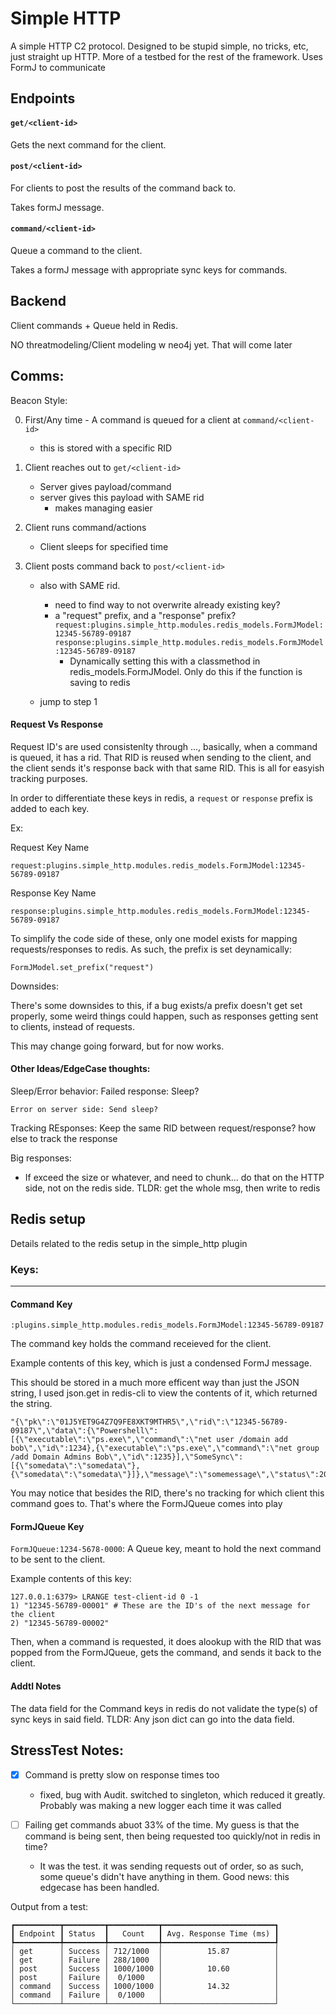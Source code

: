 # Simple HTTP

A simple HTTP C2 protocol. Designed to be stupid simple, no tricks, etc, just straight up HTTP. More of a testbed for the rest of the framework. Uses FormJ to communicate


## Endpoints

#### `get/<client-id>`

Gets the next command for the client.

#### `post/<client-id>`

For clients to post the results of the command back to.

Takes formJ message.

#### `command/<client-id>`

Queue a command to the client. 

Takes a formJ message with appropriate sync keys for commands.

## Backend
Client commands + Queue held in Redis.

NO threatmodeling/Client modeling w neo4j yet. That will come later

## Comms:

Beacon Style:

0. First/Any time - A command is queued for a client at `command/<client-id>`
    - this is stored with a specific RID

1. Client reaches out to `get/<client-id>`
    - Server gives payload/command
    - server gives this payload with SAME rid
        - makes managing easier

2. Client runs command/actions
    - Client sleeps for specified time

3. Client posts command back to `post/<client-id>`
    - also with SAME rid. 
        - need to find way to not overwrite already existing key?
        - a "request" prefix, and a "response" prefix?
            `request:plugins.simple_http.modules.redis_models.FormJModel:12345-56789-09187`
            `response:plugins.simple_http.modules.redis_models.FormJModel:12345-56789-09187`
            - Dynamically setting this with a classmethod in redis_models.FormJModel. Only do this if the function is saving to redis

    - jump to step 1

#### Request Vs Response

Request ID's are used consistenlty through ..., basically, when a command is queued, it has a rid. That RID is reused when sending to the client, and the client sends it's response back with that same RID. This is all for easyish tracking purposes. 

In order to differentiate these keys in redis, a `request` or `response` prefix is added to each key. 

Ex: 

Request Key Name
```
request:plugins.simple_http.modules.redis_models.FormJModel:12345-56789-09187
```

Response Key Name
```
response:plugins.simple_http.modules.redis_models.FormJModel:12345-56789-09187
```

To simplify the code side of these, only one model exists for mapping requests/responses to redis. As such, the prefix is set deynamically:

```
FormJModel.set_prefix("request")

```

Downsides:

There's some downsides to this, if a bug exists/a prefix doesn't get set properly, some weird things could happen, such as responses getting sent to clients, instead of requests. 

This may change going forward, but for now works.

#### Other Ideas/EdgeCase thoughts:

Sleep/Error behavior: 
    Failed response: Sleep?

    Error on server side: Send sleep?

Tracking REsponses:
    Keep the same RID between request/response? how else to track the response

Big responses:
 - If exceed the size or whatever, and need to chunk... do that on the HTTP side, not on the redis side. TLDR: get the whole msg, then write to redis


## Redis setup
Details related to the redis setup in the simple_http plugin

### Keys:
---
#### Command Key
`:plugins.simple_http.modules.redis_models.FormJModel:12345-56789-09187`

The command key holds the command receieved for the client.

Example contents of this key, which is just a condensed FormJ message.  

This should be stored in a much more efficent way than just the JSON string, I used json.get in redis-cli to view the contents of it, which returned the string.

```
"{\"pk\":\"01J5YET9G4Z7Q9FE8XKT9MTHR5\",\"rid\":\"12345-56789-09187\",\"data\":{\"Powershell\":[{\"executable\":\"ps.exe\",\"command\":\"net user /domain add bob\",\"id\":1234},{\"executable\":\"ps.exe\",\"command\":\"net group /add Domain Admins Bob\",\"id\":1235}],\"SomeSync\":[{\"somedata\":\"somedata\"},{\"somedata\":\"somedata\"}]},\"message\":\"somemessage\",\"status\":200,\"timestamp\":1234567890}"
```

You may notice that besides the RID, there's no tracking for which client this command goes to. That's where the FormJQueue comes into play

#### FormJQueue Key
`FormJQueue:1234-5678-0000`: A Queue key, meant to hold the next command to be sent to the client. 

Example contents of this key:

```
127.0.0.1:6379> LRANGE test-client-id 0 -1
1) "12345-56789-00001" # These are the ID's of the next message for the client
2) "12345-56789-00002"
```

Then, when a command is requested, it does alookup with the RID that was popped from the FormJQueue, gets the command, and sends it back to the client.


#### Addtl Notes
The data field for the Command keys in redis do not validate the type(s) of sync keys in said field. TLDR: Any json dict can go into the data field. 

## StressTest Notes:

- [X] Command is pretty slow on response times too
    - fixed, bug with Audit. switched to singleton, which reduced it greatly. Probably was making a new logger each time it was called

- [ ] Failing get commands abuot 33% of the time. My guess is that the command is being sent, then being requested too quickly/not in redis in time?

    - It was the test. it was sending requests out of order, so as such, some queue's didn't have anything in them. Good news: this edgecase has been handled.

Output from a test: 
```
┏━━━━━━━━━━┳━━━━━━━━━┳━━━━━━━━━━━┳━━━━━━━━━━━━━━━━━━━━━━━━━┓
┃ Endpoint ┃ Status  ┃   Count   ┃ Avg. Response Time (ms) ┃
┡━━━━━━━━━━╇━━━━━━━━━╇━━━━━━━━━━━╇━━━━━━━━━━━━━━━━━━━━━━━━━┩
│ get      │ Success │ 712/1000  │          15.87          │
│ get      │ Failure │ 288/1000  │                         │
│ post     │ Success │ 1000/1000 │          10.60          │
│ post     │ Failure │  0/1000   │                         │
│ command  │ Success │ 1000/1000 │          14.32          │
│ command  │ Failure │  0/1000   │                         │
└──────────┴─────────┴───────────┴─────────────────────────┘



```